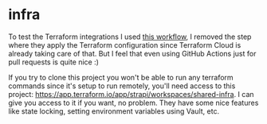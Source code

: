 # infra

To test the Terraform integrations I used [this workflow](https://github.com/hashicorp/setup-terraform), I removed the step where they apply the Terraform configuration since Terraform Cloud is already taking care of that.
But I feel that even using GitHub Actions just for pull requests is quite nice :)

If you try to clone this project you won't be able to run any terraform commands since it's setup to run remotely, you'll need access to this project: https://app.terraform.io/app/strapi/workspaces/shared-infra.
I can give you access to it if you want, no problem. They have some nice features like state locking, setting environment variables using Vault, etc.
